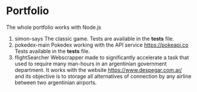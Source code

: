 # Portfolio

The whole portfolio works with Node.js
1. simon-says
    The classic game. Tests are available in the __tests__ file.
2. pokedex-main
    Pokedex working with the API service https://pokeapi.co
    Tests available in the __tests__ file.
3. flightSearcher
    Webscrapper made to significantly accelerate a task that used to require many man-hours in an argentinian government department. It works with the website https://www.despegar.com.ar/ and its objective is to storage all alternatives of connection by any airline between two argentinian airports. 